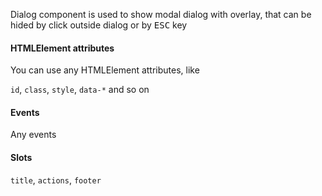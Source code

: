 Dialog component is used to show modal dialog with overlay, that can be hided by click outside dialog or by <kbd>ESC</kbd> key

#### HTMLElement attributes

You can use any HTMLElement attributes, like

`id`, `class`, `style`, `data-*` and so on

#### Events

Any events

#### Slots

`title`, `actions`, `footer`
